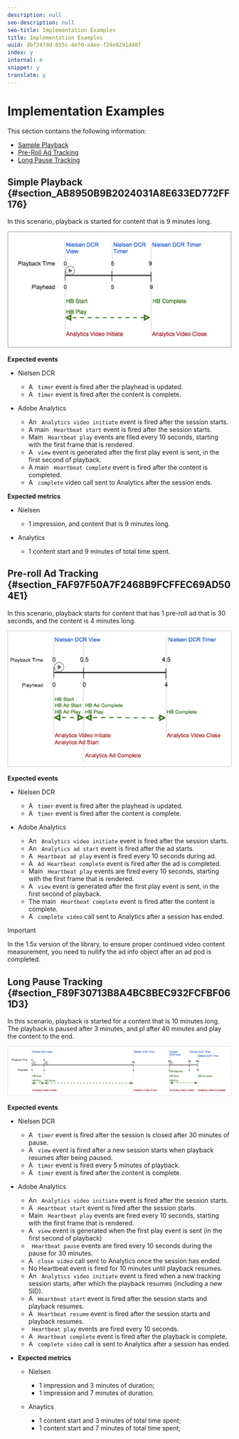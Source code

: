 ```yaml
---
description: null
seo-description: null
seo-title: Implementation Examples
title: Implementation Examples
uuid: dbf247dd-855c-4ef0-a4ee-f24e8291d40f
index: y
internal: n
snippet: y
translate: y
---
```


# Implementation Examples

This section contains the following information: 


* [ Sample Playback ](../../c_digital_content_ratings/c_dcr_implementation/c_dcr_tracking-examples.md#section_AB8950B9B2024031A8E633ED772FF176)
* [ Pre-Roll Ad Tracking ](../../c_digital_content_ratings/c_dcr_implementation/c_dcr_tracking-examples.md#section_FAF97F50A7F2468B9FCFFEC69AD504E1)
* [ Long Pause Tracking ](../../c_digital_content_ratings/c_dcr_implementation/c_dcr_tracking-examples.md#section_F89F30713B8A4BC8BEC932FCFBF061D3)


## Simple Playback {#section_AB8950B9B2024031A8E633ED772FF176}

In this scenario, playback is started for content that is 9 minutes long. 

<a id="fig_E0A6EEEA442144CB9D238D07EF4E5D70"></a> ![](../../assets/nielsen-Tracking-Example-Simple-Playback.png) 

**Expected events** 
* Nielsen DCR 
    * A ` timer` event is fired after the playhead is updated.
    * A ` timer` event is fired after the content is complete.

* Adobe Analytics 
    * An ` Analytics video initiate` event is fired after the session starts.
    * A main ` Heartbeat start` event is fired after the session starts.
    * Main ` Heartbeat play` events are filed every 10 seconds, starting with the first frame that is rendered.
    * A ` view` event is generated after the first play event is sent, in the first second of playback.
    * A main ` Heartbeat complete` event is fired after the content is completed.
    * A ` complete` video call sent to Analytics after the session ends.



**Expected metrics** 
* Nielsen 
    * 1 impression, and content that is 9 minutes long.

* Analytics 
    * 1 content start and 9 minutes of total time spent.



## Pre-roll Ad Tracking {#section_FAF97F50A7F2468B9FCFFEC69AD504E1}

In this scenario, playback starts for content that has 1 pre-roll ad that is 30 seconds, and the content is 4 minutes long. 

<a id="fig_664B9557BC344186A8332CEBF8CF1818"></a> ![](../../assets/nielsen-Tracking-Example-Pre-Roll-Ad.png) 

**Expected events** 
* Nielsen DCR 
    * A ` timer` event is fired after the playhead is updated.
    * A ` timer` event is fired after the content is complete.


* Adobe Analytics 
    * An ` Analytics video initiate` event is fired after the session starts.
    * An ` Analytics ad start` event is fired after the ad starts.
    * A ` Heartbeat ad play` event is fired every 10 seconds during ad.
    * A ` Ad Heartbeat complete` event is fired after the ad is completed.
    * Main ` Heartbeat play` events are fired every 10 seconds, starting with the first frame that is rendered.
    * A ` view` event is generated after the first play event is sent, in the first second of playback.
    * The main ` Heartbeat complete` event is fired after the content is complete.
    * A ` complete video` call sent to Analytics after a session has ended.



>[!IMPORTANT]
>
>In the 1.5x version of the library, to ensure proper continued video content measurement, you need to nullify the ad info object after an ad pod is completed.


## Long Pause Tracking {#section_F89F30713B8A4BC8BEC932FCFBF061D3}

In this scenario, playback is started for a content that is 10 minutes long. The playback is paused after 3 minutes, and pl after 40 minutes and play the content to the end. 

<a id="fig_A72914F838B148BEB8E6BB9CAE127144"></a> ![](../../assets/nielsen-Tracking-Example-Long-Pause.png) 

**Expected events** 
* Nielsen DCR 
    * A ` timer` event is fired after the session is closed after 30 minutes of pause.
    * A ` view` event is fired after a new session starts when playback resumes after being paused.
    * A ` timer` event is fired every 5 minutes of playback.
    * A ` timer` event is fired after the content is complete.

* Adobe Analytics 
    * An ` Analytics video initiate` event is fired after the session starts.
    * A ` Heartbeat start` event is fired after the session starts.
    * Main ` Heartbeat play` events are fired every 10 seconds, starting with the first frame that is rendered.
    * A ` view` event is generated when the first play event is sent (in the first second of playback)
    * ` Heartbeat pause` events are fired every 10 seconds during the pause for 30 minutes.
    * A ` close video` call sent to Analytics once the session has ended.
    * No Heartbeat event is fired for 10 minutes until playback resumes.
    * An ` Analytics video initiate` event is fired when a new tracking session starts, after which the playback resumes (including a new SID).
    * A ` Heartbeat start` event is fired after the session starts and playback resumes.
    * A ` Heartbeat resume` event is fired after the session starts and playback resumes.
    * ` Heartbeat play` events are fired every 10 seconds.
    * A ` Heartbeat complete` event is fired after the playback is complete.
    * A ` complete video` call is sent to Analytics after a session has ended.

* **Expected metrics** 
    * Nielsen     
        * 1 impression and 3 minutes of duration;
        * 1 impression and 7 minutes of duration.

    * Anaytics     
        * 1 content start and 3 minutes of total time spent;
        * 1 content start and 7 minutes of total time spent;



